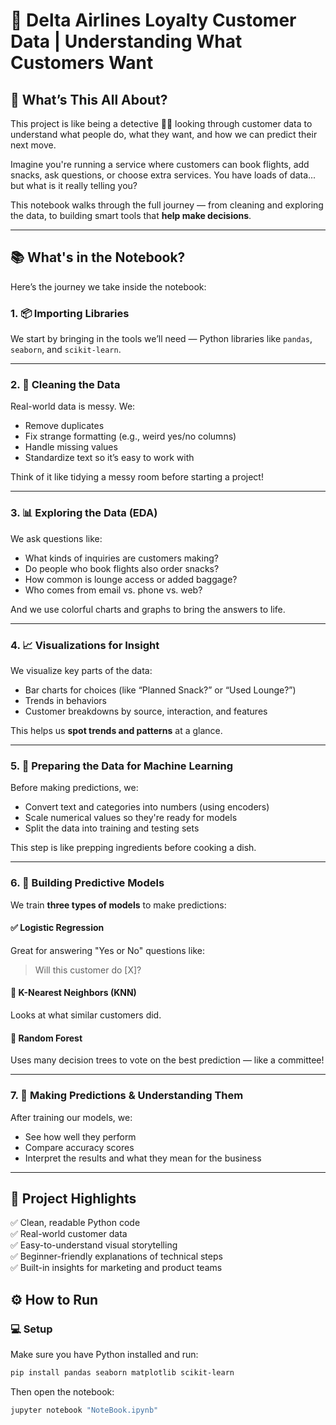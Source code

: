 # 🎯 Delta Airlines Loyalty Customer Data | Understanding What Customers Want  


## 🧠 What’s This All About?

This project is like being a detective 🕵️‍♀️ looking through customer data to understand what people do, what they want, and how we can predict their next move.

Imagine you're running a service where customers can book flights, add snacks, ask questions, or choose extra services. You have loads of data... but what is it really telling you?

This notebook walks through the full journey — from cleaning and exploring the data, to building smart tools that **help make decisions**.

---

## 📚 What's in the Notebook?

Here’s the journey we take inside the notebook:

### 1. 📦 Importing Libraries
We start by bringing in the tools we’ll need — Python libraries like `pandas`, `seaborn`, and `scikit-learn`.

---

### 2. 🧹 Cleaning the Data  
Real-world data is messy. We:
- Remove duplicates
- Fix strange formatting (e.g., weird yes/no columns)
- Handle missing values
- Standardize text so it’s easy to work with

Think of it like tidying a messy room before starting a project!

---

### 3. 📊 Exploring the Data (EDA)  
We ask questions like:
- What kinds of inquiries are customers making?
- Do people who book flights also order snacks?
- How common is lounge access or added baggage?
- Who comes from email vs. phone vs. web?

And we use colorful charts and graphs to bring the answers to life.

---

### 4. 📈 Visualizations for Insight  
We visualize key parts of the data:
- Bar charts for choices (like “Planned Snack?” or “Used Lounge?”)
- Trends in behaviors
- Customer breakdowns by source, interaction, and features

This helps us **spot trends and patterns** at a glance.

---

### 5. 🧪 Preparing the Data for Machine Learning  
Before making predictions, we:
- Convert text and categories into numbers (using encoders)
- Scale numerical values so they're ready for models
- Split the data into training and testing sets

This step is like prepping ingredients before cooking a dish.

---

### 6. 🤖 Building Predictive Models  
We train **three types of models** to make predictions:

#### ✅ Logistic Regression  
Great for answering "Yes or No" questions like:
> Will this customer do [X]?

#### 📍 K-Nearest Neighbors (KNN)  
Looks at what similar customers did.

#### 🌲 Random Forest  
Uses many decision trees to vote on the best prediction — like a committee!

---

### 7. 🧠 Making Predictions & Understanding Them
After training our models, we:
- See how well they perform
- Compare accuracy scores
- Interpret the results and what they mean for the business

---

## 📌 Project Highlights

✅ Clean, readable Python code  
✅ Real-world customer data  
✅ Easy-to-understand visual storytelling  
✅ Beginner-friendly explanations of technical steps  
✅ Built-in insights for marketing and product teams



## ⚙️ How to Run
### 💻 Setup
Make sure you have Python installed and run:

```bash
pip install pandas seaborn matplotlib scikit-learn
```

Then open the notebook:

```bash
jupyter notebook "NoteBook.ipynb"
```
